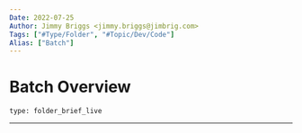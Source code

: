 ```yaml
---
Date: 2022-07-25
Author: Jimmy Briggs <jimmy.briggs@jimbrig.com>
Tags: ["#Type/Folder", "#Topic/Dev/Code"]
Alias: ["Batch"]
---
```


# Batch Overview

 
```ccard
type: folder_brief_live
```
 

***
